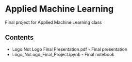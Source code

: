 # Applied Machine Learning
Final project for Applied Machine Learning class

## Contents
- Logo Not Logo Final Presentation.pdf - Final presentation
- Logo_NoLogo_Final_Project.ipynb - Final notebook
